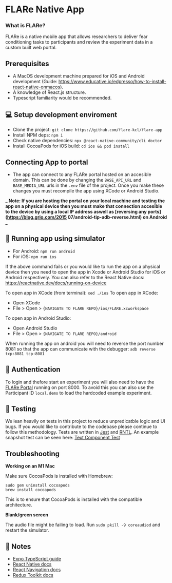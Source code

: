 # FLARe Native App

### What is FLARe?

FLARe is a native mobile app that allows researchers to deliver fear conditioning tasks to participants and review the experiment data in a custom built web portal.

## Prerequisites

- A MacOS development machine prepared for iOS and Android development (Guide: https://www.educative.io/edpresso/how-to-install-react-native-onmacos).
- A knowledge of React.js structure.
- Typescript familiarity would be recommended.

## 💻 Setup development enviroment

- Clone the project: `git clone https://github.com/flare-kcl/flare-app`
- Install NPM deps: `npm i`
- Check native dependencies: `npx @react-native-community/cli doctor`
- Install CocoaPods for iOS build: `cd ios && pod install`

## Connecting App to portal

- The app can connect to any FLARe portal hosted on an accesible domain. This can be done by changing the `BASE_API_URL` and `BASE_MEDIA_URL` urls
  in the `.env` file of the project. Once you make these changes you must recompile the app using XCode or Android Studio.

**_ Note: If you are hosting the portal on your local machine and testing the app on a physical device then you must make that connection accesible to the device by using a local IP address aswell as [reversing any ports](https://blog.grio.com/2015 07/android-tip-adb-reverse.html) on Android _**

## 📱 Running app using simulator

- For Android: `npm run android`
- For iOS: `npm run ios`

If the above command fails or you would like to run the app on a physical device then you need to open the app in Xcode or Android Studio
for iOS or Android respectively. You can also refer to the React Native docs: https://reactnative.dev/docs/running-on-device

To open app in XCode (from terminal): `xed ./ios`
To open app in XCode:

- Open XCode
- File > Open > `{NAVIGATE TO FLARE REPO}/ios/FLARE.xcworkspace`

To open app in Android Studio:

- Open Android Studio
- File > Open > `{NAVIGATE TO FLARE REPO}/android`

When running the app on android you will need to reverse the port number 8081 so that the app can communicate with the debugger: `adb reverse tcp:8081 tcp:8081`

## 🔑 Authentication

To login and thefore start an experiment you will also need to have the [FLARe Portal](https://github.com/flare-kcl/flare-portal) running on port 8000. To avoid this you can also use the Participant ID `local.demo` to load the hardcoded example experiment.

## 🐍 Testing

We lean heavily on tests in this project to reduce unpredicatble logic and UI bugs. If you would like to contribute
to the codebase please continue to follow this methodology. Tests are written in [Jest](https://jestjs.io/) and
[RNTL](https://github.com/callstack/react-native-testing-library). An example snapshot test can be seen here:
[Text Component Test](https://github.com/flare-kcl/flare-app/tree/main/src/components/__tests__/Text.test.tsx)

## Troubleshooting

**Working on an M1 Mac**

Make sure CocoaPods is installed with Homebrew:

```
sudo gem uninstall cocoapods
brew install cocoapods
```

This is to ensure that CocoaPods is installed with the compatible architecture.

**Blank/green screen**

The audio file might be failing to load. Run `sudo pkill -9 coreaudiod` and
restart the simulator.

## 📝 Notes

- [Expo TypeScript guide](https://docs.expo.io/versions/latest/guides/typescript/)
- [React Native docs](https://reactnative.dev/docs/getting-started)
- [React Navigation docs](https://reactnavigation.org/docs/getting-started)
- [Redux Toolkit docs](https://redux-toolkit.js.org/)
